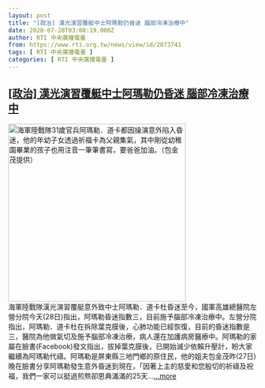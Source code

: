```yaml
---
layout: post
title: "[政治] 漢光演習覆艇中士阿瑪勒仍昏迷 腦部冷凍治療中"
date: 2020-07-28T03:08:19.000Z
author: RTI 中央廣播電臺
from: https://www.rti.org.tw/news/view/id/2073741
tags: [ RTI 中央廣播電臺 ]
categories: [ RTI 中央廣播電臺 ]
---
```

<!--1595905699000-->
[[政治] 漢光演習覆艇中士阿瑪勒仍昏迷 腦部冷凍治療中](https://www.rti.org.tw/news/view/id/2073741)
------

<div>
<img src="https://static.rti.org.tw/assets/thumbnails/2020/07/04/20200704000113M.jpg" width="360" alt="海軍陸戰隊31歲官兵阿瑪勒．道卡都因操演意外陷入昏迷，他的年幼子女透過祈福卡為父親集氣，其中剛從幼稚園畢業的孩子也用注音一筆筆書寫，要爸爸加油。（包金茂提供）" title="海軍陸戰隊31歲官兵阿瑪勒．道卡都因操演意外陷入昏迷，他的年幼子女透過祈福卡為父親集氣，其中剛從幼稚園畢業的孩子也用注音一筆筆書寫，要爸爸加油。（包金茂提供）"><br>海軍陸戰隊漢光演習覆艇意外致中士阿瑪勒．道卡杜昏迷至今，國軍高雄總醫院左營分院今天(28日)指出，阿瑪勒昏迷指數三，目前施予腦部冷凍治療中。左營分院指出，阿瑪勒．道卡杜在拆除葉克膜後，心肺功能已經恢復，目前的昏迷指數是三，醫院為他做氣切及施予腦部冷凍治療，病人還在加護病房醫療中。阿瑪勒的家屬在臉書(Facebook)發文指出，拔掉葉克膜後，已開始減少依賴升壓計，盼大家繼續為阿瑪勒代禱。阿瑪勒是屏東縣三地門鄉的原住民，他的姐夫包金茂昨(27日)晚在臉書分享阿瑪勒發生意外昏迷到現在，「因著上主的慈愛和您殷切的祈禱及祝福，我們一家可以挺過煎熬卻恩典滿滿的25天...<a target="_blank" href="https://www.rti.org.tw/news/view/id/2073741">...more</a>
</div>

